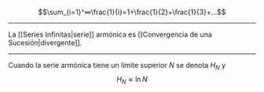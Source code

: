 $$\sum_{i=1}^∞\frac{1}{i}=1+\frac{1}{2}+\frac{1}{3}+...$$
***
La [[Series Infinitas|serie]] armónica es [[Convergencia de una Sucesión|divergente]].
***
Cuando la serie armónica tiene un límite superior $N$ se denota $H_N$ y $$H_N≈\ln{N}$$